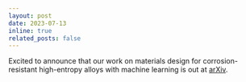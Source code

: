```yaml
---
layout: post
date: 2023-07-13
inline: true
related_posts: false
---
```


Excited to announce that our work on materials design for corrosion-resistant high-entropy alloys with machine learning is out at <a href='https://arxiv.org/abs/2307.06384'> arXiv</a>.
